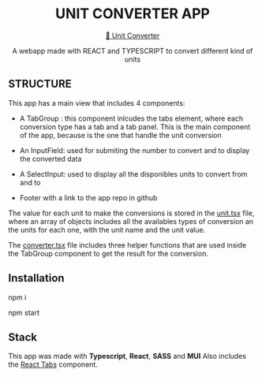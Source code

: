<div id="header" align="center">
  <h1> UNIT CONVERTER APP </h1>

[🔗 Unit Converter](https://theunitconverter.netlify.app/)

<p>A webapp made with REACT and TYPESCRIPT to convert different kind of units</p>
  </div>

## STRUCTURE

This app has a main view that includes 4 components:

- A TabGroup : this component inlcudes the tabs element, where each conversion type has a tab and a tab panel. This is the main component of the app, because is the one that handle the unit conversion

- An InputField: used for submiting the number to convert and to display the converted data

- A SelectInput: used to display all the disponibles units to convert from and to

- Footer with a link to the app repo in github

The value for each unit to make the conversions is stored in the [unit.tsx](src/units/unit.tsx) file, where an array of objects includes all the availables types of conversion an the units for each one, with the unit name and the unit value.

The [converter.tsx](src/converter.tsx) file includes three helper functions that are used inside the TabGroup component to get the result for the conversion.

## Installation

npm i

npm start

## Stack

This app was made with **Typescript**, **React**, **SASS** and **MUI**
Also includes the [React Tabs](https://www.npmjs.com/package/react-tabs) component.

